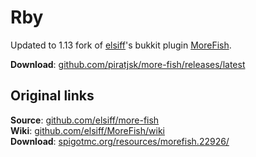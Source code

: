 # Rby

Updated to 1.13 fork of [elsiff](https://github.com/elsiff)'s bukkit plugin [MoreFish](https://github.com/elsiff/more-fish).

**Download**: [github.com/piratjsk/more-fish/releases/latest](https://github.com/piratjsk/more-fish/releases/latest)  

## Original links
**Source**: [github.com/elsiff/more-fish](https://github.com/elsiff/more-fish)  
**Wiki**: [github.com/elsiff/MoreFish/wiki](https://github.com/elsiff/MoreFish/wiki)  
**Download**: [spigotmc.org/resources/morefish.22926/](https://www.spigotmc.org/resources/morefish.22926/)
